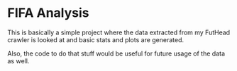 FIFA Analysis
==================

This is basically a simple project where the data extracted from my FutHead crawler is looked at and basic stats and plots are generated.

Also, the code to do that stuff would be useful for future usage of the data as well.
